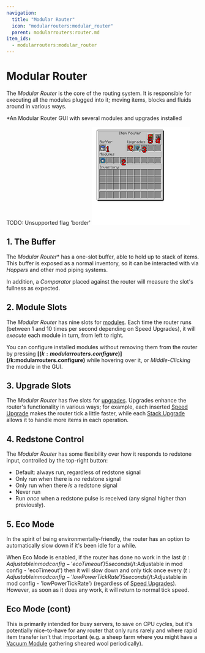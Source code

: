 ```yaml
---
navigation:
  title: "Modular Router"
  icon: "modularrouters:modular_router"
  parent: modularrouters:router.md
item_ids:
  - modularrouters:modular_router
---
```


# Modular Router

The *Modular Router* is the core of the routing system. It is responsible for executing all the modules plugged into it; moving items, blocks and fluids around in various ways.

*An Modular Router GUI with several modules and upgrades installed

TODO: Unsupported flag 'border'
![](router_gui.png)

## 1. The Buffer

The *Modular Router** has a one-slot buffer, able to hold up to stack of items. This buffer is exposed as a normal inventory, so it can be interacted with via *Hoppers* and other mod piping systems.

In addition, a *Comparator* placed against the router will measure the slot's fullness as expected.

## 2. Module Slots

The *Modular Router* has nine slots for [modules](../intro/modules.md). Each time the router runs (between 1 and 10 times per second depending on Speed Upgrades), it will *execute* each module in turn, from left to right.

You can configure installed modules without removing them from the router by pressing <Color id="dark_red">**[$(k:modularrouters.configure)]$(/k:modularrouters.configure)**</Color> while hovering over it, or *Middle-Clicking* the module in the GUI.

## 3. Upgrade Slots

The *Modular Router* has five slots for [upgrades](../intro/upgrades.md). Upgrades enhance the router's functionality in various ways; for example, each inserted [Speed Upgrade](../upgrades/speed.md) makes the router tick a little faster, while each [Stack Upgrade](../upgrades/stack.md) allows it to handle more items in each operation.

## 4. Redstone Control

The *Modular Router* has some flexibility over how it responds to redstone input, controlled by the top-right button:
- Default: always run, regardless of redstone signal
- Only run when there is *no* redstone signal
- Only run when there *is* a redstone signal
- Never run
- Run *once* when a redstone pulse is received (any signal higher than previously).

## 5. Eco Mode

In the spirit of being environmentally-friendly, the router has an option to automatically slow down if it's been idle for a while.

When Eco Mode is enabled, if the router has done no work in the last <Color hex="#880">$(t:Adjustable in mod config - 'ecoTimeout')5 seconds$(/t:Adjustable in mod config - 'ecoTimeout')</Color> then it will slow down and only tick once every <Color hex="#880">$(t:Adjustable in mod config - 'lowPowerTickRate')5 seconds$(/t:Adjustable in mod config - 'lowPowerTickRate')</Color> (regardless of [Speed Upgrades](../upgrades/speed.md)). However, as soon as it does any work, it will return to normal tick speed.

## Eco Mode (cont)

This is primarily intended for busy servers, to save on CPU cycles, but it's potentially nice-to-have for any router that only runs rarely and where rapid item transfer isn't that important (e.g. a sheep farm where you might have a [Vacuum Module](../modules/vacuum.md) gathering sheared wool periodically).



<Recipe id="modularrouters:modular_router" />

